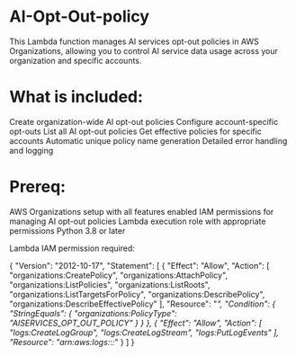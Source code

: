 # AI-Opt-Out-policy

This Lambda function manages AI services opt-out policies in AWS Organizations, allowing you to control AI service data usage across your organization and specific accounts.

# What is included:

Create organization-wide AI opt-out policies
Configure account-specific opt-outs
List all AI opt-out policies
Get effective policies for specific accounts
Automatic unique policy name generation
Detailed error handling and logging

# Prereq:
AWS Organizations setup with all features enabled
IAM permissions for managing AI opt-out policies
Lambda execution role with appropriate permissions
Python 3.8 or later

Lambda IAM permission required:

{
    "Version": "2012-10-17",
    "Statement": [
        {
            "Effect": "Allow",
            "Action": [
                "organizations:CreatePolicy",
                "organizations:AttachPolicy",
                "organizations:ListPolicies",
                "organizations:ListRoots",
                "organizations:ListTargetsForPolicy",
                "organizations:DescribePolicy",
                "organizations:DescribeEffectivePolicy"
            ],
            "Resource": "*",
            "Condition": {
                "StringEquals": {
                    "organizations:PolicyType": "AISERVICES_OPT_OUT_POLICY"
                }
            }
        },
        {
            "Effect": "Allow",
            "Action": [
                "logs:CreateLogGroup",
                "logs:CreateLogStream",
                "logs:PutLogEvents"
            ],
            "Resource": "arn:aws:logs:*:*:*"
        }
    ]
}
